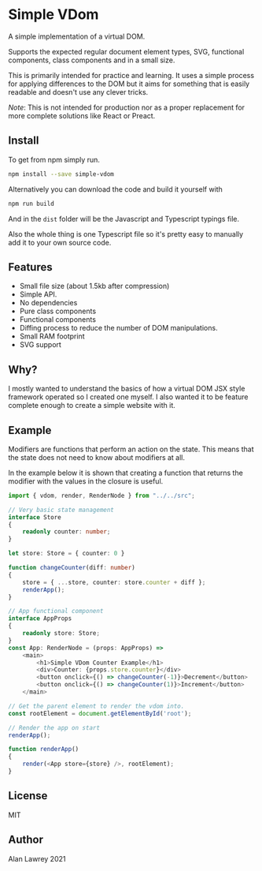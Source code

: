 # Simple VDom

A simple implementation of a virtual DOM.

Supports the expected regular document element types, SVG, functional components, class components and in a small size.

This is primarily intended for practice and learning. It uses a simple process for applying differences to the DOM but it aims for something that is easily readable and doesn't use any clever tricks.

*Note*: This is not intended for production nor as a proper replacement for more complete solutions like React or Preact.

## Install
To get from npm simply run.
```sh
npm install --save simple-vdom
```

Alternatively you can download the code and build it yourself with
```sh
npm run build
```
And in the `dist` folder will be the Javascript and Typescript typings file.

Also the whole thing is one Typescript file so it's pretty easy to manually add it to your own source code.

## Features
- Small file size (about 1.5kb after compression)
- Simple API.
- No dependencies
- Pure class components
- Functional components
- Diffing process to reduce the number of DOM manipulations.
- Small RAM footprint
- SVG support

## Why?
I mostly wanted to understand the basics of how a virtual DOM JSX style framework operated so I created one myself. I also wanted it to be feature complete enough to create a simple website with it.

## Example
Modifiers are functions that perform an action on the state. This means that the state does not need to know about modifiers at all.

In the example below it is shown that creating a function that returns the modifier with the values in the closure is useful.

```typescript
import { vdom, render, RenderNode } from "../../src";

// Very basic state management
interface Store
{
    readonly counter: number;
}

let store: Store = { counter: 0 }

function changeCounter(diff: number)
{
    store = { ...store, counter: store.counter + diff };
    renderApp();
}

// App functional component
interface AppProps
{
    readonly store: Store;
}
const App: RenderNode = (props: AppProps) =>
    <main>
        <h1>Simple VDom Counter Example</h1>
        <div>Counter: {props.store.counter}</div>
        <button onclick={() => changeCounter(-1)}>Decrement</button>
        <button onclick={() => changeCounter(1)}>Increment</button>
    </main>

// Get the parent element to render the vdom into.
const rootElement = document.getElementById('root');

// Render the app on start
renderApp();

function renderApp()
{
    render(<App store={store} />, rootElement);
}
```

## License
MIT

## Author
Alan Lawrey 2021